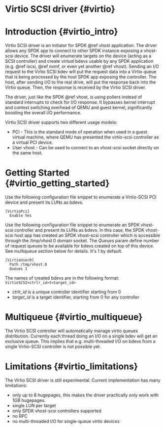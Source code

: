 # Virtio SCSI driver {#virtio}

# Introduction {#virtio_intro}

Virtio SCSI driver is an initiator for SPDK @ref vhost application. The
driver allows any SPDK app to connect to other SPDK instance exposing
a vhost-scsi device. The driver will enumerate targets on the device (acting
as a SCSI controller) and create *virtual* bdevs usable by any SPDK application
(e.g. @ref iscsi, @ref nvmf, or even yet another @ref vhost).  Sending an I/O
request to the Virtio SCSI bdev will put the request data into a Virtio queue
that is being processed by the host SPDK app exposing the controller. The host,
after sending I/O to the real drive, will put the response back into the Virtio
queue. Then, the response is received by the Virtio SCSI driver.

The driver, just like the SPDK @ref vhost, is using pollers instead of standard
interrupts to check for I/O response. It bypasses kernel interrupt and context
switching overhead of QEMU and guest kernel, significantly boosting the overall
I/O performance.

Virtio SCSI driver supports two different usage models:
* PCI - This is the standard mode of operation when used in a guest virtual
machine, where QEMU has presented the virtio-scsi controller as a virtual
PCI device.
* User vhost - Can be used to connect to an vhost-scsi socket directly on the
same host.

# Getting Started {#virtio_getting_started}

Use the following configuration file snippet to enumerate a Virtio-SCSI PCI
device and present its LUNs as bdevs.

~~~{.sh}
[VirtioPci]
  Enable Yes
~~~

Use the following configuration file snippet to enumerate an SPDK vhost-scsi
controller and present its LUNs as bdevs.  In this case, the SPDK vhost-scsi
host app has created an SPDK vhost-scsi controller which is accessible through
the /tmp/vhost.0 domain socket. The *Queues* param define number of request
queues to be available for bdevs created on top of this device. See multiqueue
section below for details. It's 1 by default.

~~~{.sh}
[VirtioUser0]
  Path /tmp/vhost.0
  Queues 1
~~~

The names of created bdevs are in the following format:
`VirtioSCSI<ctrlr_id>t<target_id>`
 * *ctrlr_id* is a unique controller identifier starting from 0
 * *target_id* is a target identifier, starting from 0 for any controller

# Multiqueue {#virtio_multiqueue}

The Virtio SCSI controller will automatically manage virtio queues distribution.
Currently each thread doing an I/O on a single bdev will get an exclusive queue.
This implies that e.g. multi-threaded I/O on bdevs from a single Virtio-SCSI
controller is not possible yet.

# Limitations {#virtio_limitations}

The Virtio SCSI driver is still experimental.  Current implementation has many
limitations:
 * only up to 8 hugepages, this makes the driver practically only work
with 1GB hugepages.
 * single LUN per target
 * only SPDK vhost-scsi controllers supported
 * no RPC
 * no multi-threaded I/O for single-queue virtio devices

